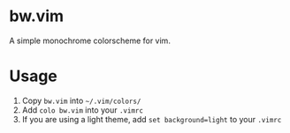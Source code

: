 # bw.vim
A simple monochrome colorscheme for vim.

# Usage
1. Copy `bw.vim` into `~/.vim/colors/`
2. Add `colo bw.vim` into your `.vimrc`
3. If you are using a light theme, add `set background=light` to your `.vimrc`  
